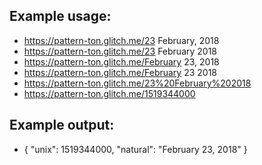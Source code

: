 Example usage:
------------
- https://pattern-ton.glitch.me/23 February, 2018
- https://pattern-ton.glitch.me/23 February 2018
- https://pattern-ton.glitch.me/February 23, 2018
- https://pattern-ton.glitch.me/February 23 2018
- https://pattern-ton.glitch.me/23%20February%202018
- https://pattern-ton.glitch.me/1519344000

Example output:
------------
- { "unix": 1519344000, "natural": "February 23, 2018" }
